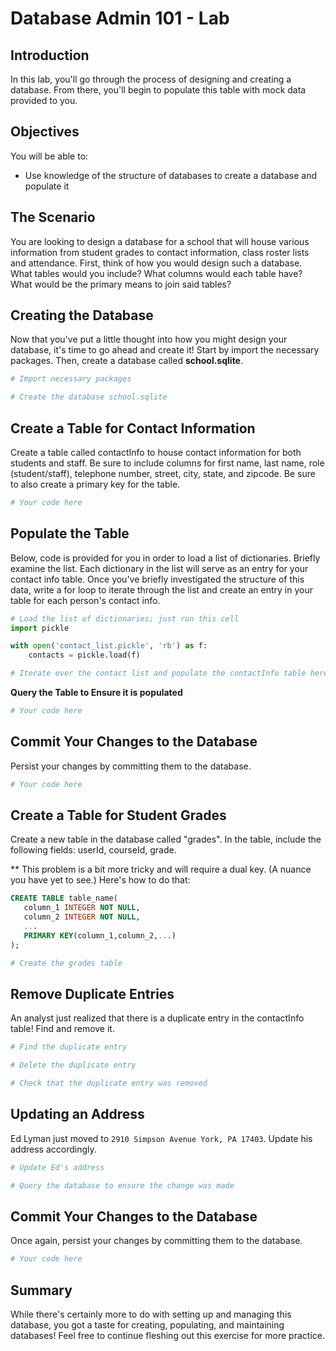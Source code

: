 
# Database Admin 101 - Lab

## Introduction 

In this lab, you'll go through the process of designing and creating a database. From there, you'll begin to populate this table with mock data provided to you.

## Objectives

You will be able to:

* Use knowledge of the structure of databases to create a database and populate it

## The Scenario

You are looking to design a database for a school that will house various information from student grades to contact information, class roster lists and attendance. First, think of how you would design such a database. What tables would you include? What columns would each table have? What would be the primary means to join said tables?

## Creating the Database

Now that you've put a little thought into how you might design your database, it's time to go ahead and create it! Start by import the necessary packages. Then, create a database called **school.sqlite**.


```python
# Import necessary packages

```


```python
# Create the database school.sqlite 

```

## Create a Table for Contact Information

Create a table called contactInfo to house contact information for both students and staff. Be sure to include columns for first name, last name, role (student/staff), telephone number, street, city, state, and zipcode. Be sure to also create a primary key for the table. 


```python
# Your code here
```

## Populate the Table

Below, code is provided for you in order to load a list of dictionaries. Briefly examine the list. Each dictionary in the list will serve as an entry for your contact info table. Once you've briefly investigated the structure of this data, write a for loop to iterate through the list and create an entry in your table for each person's contact info.


```python
# Load the list of dictionaries; just run this cell
import pickle

with open('contact_list.pickle', 'rb') as f:
    contacts = pickle.load(f)
```


```python
# Iterate over the contact list and populate the contactInfo table here

```

**Query the Table to Ensure it is populated**


```python
# Your code here 

```

## Commit Your Changes to the Database

Persist your changes by committing them to the database.


```python
# Your code here
```

## Create a Table for Student Grades

Create a new table in the database called "grades". In the table, include the following fields: userId, courseId, grade.

** This problem is a bit more tricky and will require a dual key. (A nuance you have yet to see.)
Here's how to do that:

```SQL
CREATE TABLE table_name(
   column_1 INTEGER NOT NULL,
   column_2 INTEGER NOT NULL,
   ...
   PRIMARY KEY(column_1,column_2,...)
);
```


```python
# Create the grades table

```

## Remove Duplicate Entries

An analyst just realized that there is a duplicate entry in the contactInfo table! Find and remove it.


```python
# Find the duplicate entry

```


```python
# Delete the duplicate entry

```


```python
# Check that the duplicate entry was removed

```

## Updating an Address

Ed Lyman just moved to `2910 Simpson Avenue York, PA 17403`. Update his address accordingly.


```python
# Update Ed's address

```


```python
# Query the database to ensure the change was made

```

## Commit Your Changes to the Database

Once again, persist your changes by committing them to the database.


```python
# Your code here
```

## Summary

While there's certainly more to do with setting up and managing this database, you got a taste for creating, populating, and maintaining databases! Feel free to continue fleshing out this exercise for more practice. 
